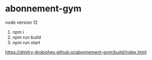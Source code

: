 # abonnement-gym

node version 12

1) npm i
2) npm run build
2) npm run start 


https://dmitry-drobishev.github.io/abonnement-gym/build/index.html
